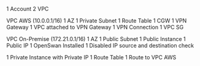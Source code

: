 1 Account
2 VPC

VPC AWS (10.0.0.1/16)
1 AZ
1 Private Subnet
    1 Route Table
1 CGW
1 VPN Gateway
1 VPC attached to VPN Gateway
1 VPN Connection
1 VPC SG

VPC On-Premise (172.21.0.1/16)
1 AZ
1 Public Subnet
1 Public Instance
    1 Public IP
    1 OpenSwan Installed
    1 Disabled IP source and destination check

1 Private Instance with Private IP
1 Route Table
    1 Route to VPC AWS